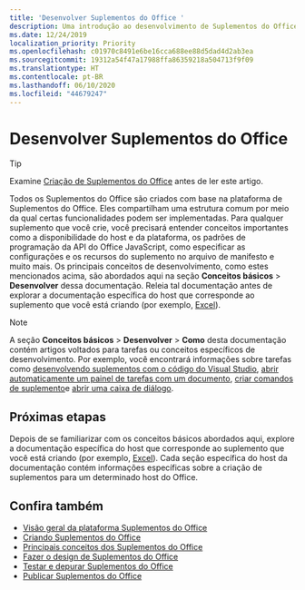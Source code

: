 ```yaml
---
title: 'Desenvolver Suplementos do Office '
description: Uma introdução ao desenvolvimento de Suplementos do Office.
ms.date: 12/24/2019
localization_priority: Priority
ms.openlocfilehash: c01970c8491e6be16cca688ee88d5dad4d2ab3ea
ms.sourcegitcommit: 19312a54f47a17988ffa86359218a504713f9f09
ms.translationtype: HT
ms.contentlocale: pt-BR
ms.lasthandoff: 06/10/2020
ms.locfileid: "44679247"
---
```

# <a name="develop-office-add-ins"></a>Desenvolver Suplementos do Office 

> [!TIP]
> Examine [Criação de Suplementos do Office](../overview/office-add-ins-fundamentals.md) antes de ler este artigo.

Todos os Suplementos do Office são criados com base na plataforma de Suplementos do Office. Eles compartilham uma estrutura comum por meio da qual certas funcionalidades podem ser implementadas. Para qualquer suplemento que você crie, você precisará entender conceitos importantes como a disponibilidade do host e da plataforma, os padrões de programação da API do Office JavaScript, como especificar as configurações e os recursos do suplemento no arquivo de manifesto e muito mais. Os principais conceitos de desenvolvimento, como estes mencionados acima, são abordados aqui na seção **Conceitos básicos** > **Desenvolver** dessa documentação. Releia tal documentação antes de explorar a documentação específica do host que corresponde ao suplemento que você está criando (por exemplo, [Excel](../excel/index.yml)).

> [!NOTE]
> A seção **Conceitos básicos** > **Desenvolver** > **Como** desta documentação contém artigos voltados para tarefas ou conceitos específicos de desenvolvimento. Por exemplo, você encontrará informações sobre tarefas como [desenvolvendo suplementos com o código do Visual Studio](develop-add-ins-vscode.md), [abrir automaticamente um painel de tarefas com um documento](automatically-open-a-task-pane-with-a-document.md), [criar comandos de suplemento](create-addin-commands.md)e [abrir uma caixa de diálogo](dialog-api-in-office-add-ins.md).

## <a name="next-steps"></a>Próximas etapas

Depois de se familiarizar com os conceitos básicos abordados aqui, explore a documentação específica do host que corresponde ao suplemento que você está criando (por exemplo, [Excel](../excel/index.yml)). Cada seção específica do host da documentação contém informações específicas sobre a criação de suplementos para um determinado host do Office.

## <a name="see-also"></a>Confira também

- [Visão geral da plataforma Suplementos do Office](../overview/office-add-ins.md)
- [Criando Suplementos do Office ](../overview/office-add-ins-fundamentals.md)
- [Principais conceitos dos Suplementos do Office](../overview/core-concepts-office-add-ins.md)
- [Fazer o design de Suplementos do Office](../design/add-in-design.md)
- [Testar e depurar Suplementos do Office](../testing/test-debug-office-add-ins.md)
- [Publicar Suplementos do Office](../publish/publish.md)

